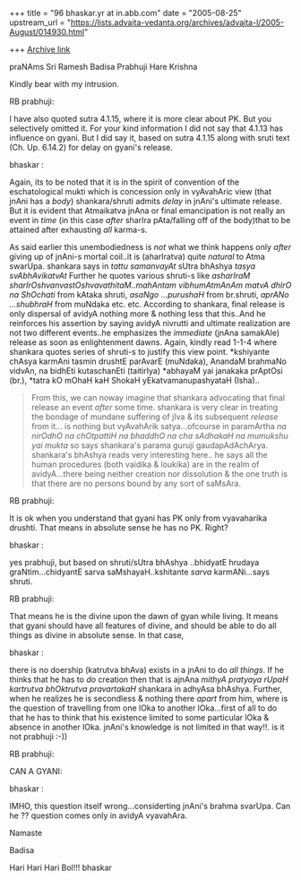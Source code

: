 +++
title = "96 bhaskar.yr at in.abb.com"
date = "2005-08-25"
upstream_url = "https://lists.advaita-vedanta.org/archives/advaita-l/2005-August/014930.html"

+++
[Archive link](https://lists.advaita-vedanta.org/archives/advaita-l/2005-August/014930.html)


praNAms Sri Ramesh Badisa Prabhuji
Hare Krishna

Kindly bear with my intrusion.

RB prabhuji:

I have also quoted sutra 4.1.15, where it is more clear about PK. But you
 selectively omitted it. For your kind information I did not say that
 4.1.13 has influence on gyani. But I did say it, based on sutra 4.1.15
 along with sruti text (Ch. Up. 6.14.2) for delay on gyani's release.

bhaskar :

Again, its to be noted that it is in the spirit of convention of the
 eschatological mukti which is concession only in vyAvahAric view (that
 jnAni has a *body*)  shankara/shruti admits *delay* in jnAni's ultimate
 release.  But it is evident that Atmaikatva jnAna or final emancipation is
 not really an event in *time* (in this case *after* sharIra pAta/falling
 off of the body)that to be attained after exhausting *all* karma-s.

As said earlier this unembodiedness is *not* what we think happens only
 *after* giving up of jnAni-s mortal coil..it is (aharIratva) quite
 *natural* to Atma swarUpa.  shankara says in *tattu samanvayAt* sUtra
 bhAshya *tasya svAbhAvikatvAt* Further he quotes various shruti-s like
 *asharIraM sharIrOshvanvastOshvavathitaM..mahAntam vibhumAtmAnAm matvA
 dhIrO na ShOchati* from kAtaka shruti, *asaNgo ...purushaH* from
 br.shruti, *aprANo ...shubhraH* from muNdaka etc. etc. According to
 shankara, final release is only dispersal of avidyA nothing more & nothing
 less that this..And he reinforces his assertion by saying avidyA nivrutti
 and ultimate realization are not two different events..he emphasizes the
 *immediate* (jnAna samakAle) release as soon as enlightenment dawns.
 Again, kindly read 1-1-4 where shankara quotes series of shruti-s to
 justify this view point.  *kshiyante chAsya karmAni tasmin drushtE
 parAvarE (muNdaka), AnandaM brahmaNo vidvAn, na bidhEti kutaschanEti
 (taitirIya) *abhayaM yai janakaka prAptOsi (br.), *tatra kO mOhaH kaH
 ShokaH yEkatvamanupashyataH (Isha)..

>From this, we can noway imagine that shankara advocating that final release
 an event *after* some time.  shankara is very clear in treating the
 bondage of mundane suffering of jIva & its subsequent *release* from it...
 is nothing but vyAvahArik satya...ofcourse in paramArtha *na nirOdhO na
 chOtpattiH na bhaddhO na cha sAdhakaH na mumukshu yai mukta* so says
 shankara's parama guruji gaudapAdAchArya. shankara's bhAshya reads very
 interesting here.. he says all the human procedures (both vaidika &
 loukika) are in the realm of avidyA...there being neither creation nor
 dissolution & the one truth is that there are no persons bound by any sort
 of saMsAra.

RB prabhuji:

It is ok when you understand that gyani has PK only from vyavaharika
drushti. That means in absolute sense he has no PK. Right?

bhaskar :

yes prabhuji, but based on shruti/sUtra bhAshya ..bhidyatE hrudaya
graNtim...chidyantE sarva saMshayaH..kshitante *sarva* karmANi...says
shruti.

RB prabhuji:

That means he is the divine upon the dawn of gyan while living. It means
that gyani should have all features of divine, and should be able to do all
things as divine in absolute sense. In that case,

bhaskar :

there is no doership (katrutva bhAva) exists in a jnAni to do *all things*.
If he thinks that he has to *do* creation then that is ajnAna *mithyA
pratyaya rUpaH kartrutva bhOktrutva pravartakaH* shankara in adhyAsa
bhAshya.  Further,  when he realizes he is secondless & nothing there
*apart* from him, where is the question of travelling from one lOka to
another lOka...first of all to do that he has to think that his existence
limited to some particular lOka & absence in another lOka. jnAni's
knowledge is not limited in that way!!. is it not prabhuji :-))

RB prabhuji:

CAN A GYANI:

bhaskar :

IMHO, this question itself wrong...considerting jnAni's brahma svarUpa.
Can he ?? question comes only in avidyA vyavahAra.

Namaste

Badisa

Hari Hari Hari Bol!!!
bhaskar




